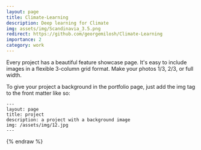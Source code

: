 ```yaml
---
layout: page
title: Climate-Learning
description: Deep learning for Climate
img: assets/img/Scandinavia_3.5.png
redirect: https://github.com/georgemilosh/Climate-Learning
importance: 2
category: work
---
```


Every project has a beautiful feature showcase page.
It's easy to include images in a flexible 3-column grid format.
Make your photos 1/3, 2/3, or full width.

To give your project a background in the portfolio page, just add the img tag to the front matter like so:

    ---
    layout: page
    title: project
    description: a project with a background image
    img: /assets/img/12.jpg
    ---

{% endraw %}
